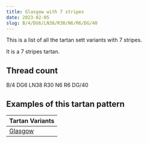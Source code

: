 ```yaml
---
title: Glasgow with 7 stripes
date: 2023-02-05
slug: B/4/DG6/LN38/R30/N6/R6/DG/40
---
```

This is a list of all the tartan sett variants with 7 stripes.

It is a 7 stripes tartan.


## Thread count
B/4 DG6 LN38 R30 N6 R6 DG/40

## Examples of this tartan pattern

| Tartan Variants |
|---------------|
| [Glasgow](/variants/b/4/dg6/ln38/r30/n6/r6/dg/40-b5480b0-dg003000-lne0e0e0-n808080-rc00000)||
